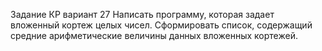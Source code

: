 Задание КР вариант 27 
Написать программу, которая задает вложенный кортеж целых чисел.
Сформировать список, содержащий средние арифметические
величины данных вложенных кортежей.
